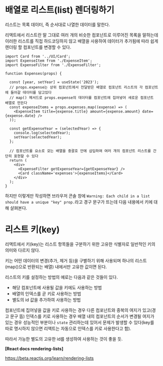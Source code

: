 # 배열로 리스트(list) 렌더링하기

리스트는 목록 데이터, 즉 순서대로 나열한 데이터를 말한다.

리액트에서 리스트란 말 그대로 여러 개의 비슷한 컴포넌트로 이루어진 목록을 말하는데 이러한 리스트를 직접 하드코딩하지 않고 배열을 사용하여 데이터가 추가됨에 따라 쉽게 렌더링 할 컴포넌트를 변경할 수 있다.

```
import Card from '../UI/Card';
import ExpenseItem from './ExpenseItem';
import ExpenseFilter from './ExpenseFilter';

function Expenses(props) {
 
  const [year, setYear] = useState('2023');
  // props.expense는 상위 컴포넌트에서 전달받은 배열로 컴포넌트 리스트의 각 컴포넌트에 들어갈 데이터를 담고있다
  // map() 메서드로 props.expense의 데이터를 컴포넌트에 집어넣어 새로운 컴포넌트 배열로 만든다
  const expenseItems = props.expenses.map((expense) => (
    <ExpenseItem title={expense.title} amount={expense.amount} date={expense.date} />
  ));

  const getExpenseYear = (selectedYear) => {
    console.log(selectedYear);
    setYear(selectedYear);
  };
  
  // 컴포넌트를 요소로 갖는 배열을 중괄호 안에 삽입하여 여러 개의 컴포넌트 리스트를 간단히 표현할 수 있다
  return (
    <div>
      <ExpenseFilter getExpenseYear={getExpenseYear} />
      <Card className='expenses'>{expenseItems}</Card>
    </div>
  );
}
```

하지만 이렇게만 작성하면 브라우저 콘솔 창에 `Warning: Each child in a list should have a unique "key" prop.`라고 경구 문구가 뜨는데 다음 내용에서 키에 대해 살펴본다.




# 리스트 키(key)

리액트에서 키(key)는 리스트 항목들을 구분하기 위한 고유한 식별자로 일반적인 키의 의미와 다르지 않다.

키는 어떤 데이터의 변경(추가, 제거 등)을 구별하기 위해 사용되며 하나의 리스트(map()으로 반환되는 배열) 내에서만 고유한 값이면 된다.

리스트의 키를 설정하는 방법의 예로는 다음과 같은 것들이 있다.

+ 해당 컴포넌트에 사용될 값을 키에도 사용하는 방법 
+ 배열의 인덱스를 곧 키로 사용하는 방법
+ 별도의 id 값을 추가하여 사용하는 방법

컴포넌트에 집어넣을 값을 키로 사용하는 경우 다른 컴포넌트와 중복의 여지가 있고(경고 문구 뜸) 인덱스를 키로 사용하는 경우 배열 내의 컴포넌트의 순서가 변경될 여지가 있는 경우 성능적인 부분이나 `state` 관리하는데 있어서 문제가 발생할 수 있다(key를 따로 명시하지 않으면 리액트는 자동으로 인덱스를 키로 사용한다고 함). 

따라서 가능한 별도의 고유한 id를 생성하여 사용하는 것이 좋을 듯.


**[React docs rendering-lists]**

https://beta.reactjs.org/learn/rendering-lists